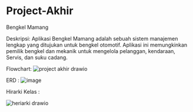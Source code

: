 # Project-Akhir


Bengkel Mamang

Deskripsi: Aplikasi Bengkel Mamang adalah sebuah sistem manajemen lengkap yang ditujukan untuk bengkel otomotif. Aplikasi ini memungkinkan pemilik bengkel dan mekanik untuk mengelola pelanggan, kendaraan, Servis, dan suku cadang.


Flowchart:  ![project akhir drawio](https://github.com/NasywaAzmi/Project-Akhir/assets/126891620/f9921671-d7e5-4949-839f-dbe605e4c317)


ERD : ![image](https://github.com/NasywaAzmi/Project-Akhir/assets/126891620/8f840cb2-4d9b-4b55-8a9b-8e682b3270f2)


Hirarki Kelas :

![heriarki drawio](https://github.com/NasywaAzmi/Project-Akhir/assets/126891620/7b3360a3-c394-4d7d-9056-b726a21f9271)

